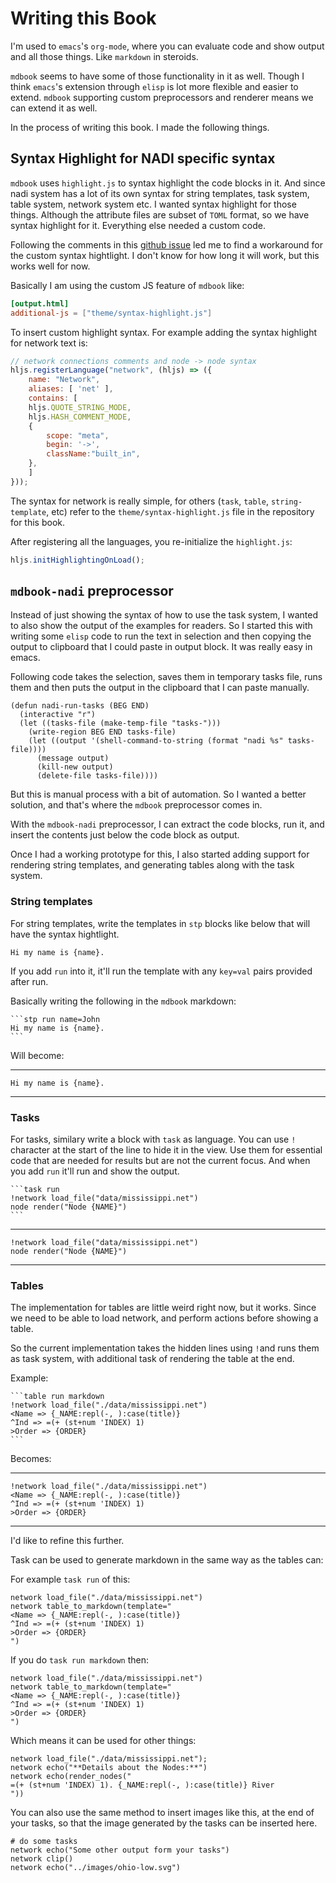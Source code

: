 # Writing this Book

I'm used to `emacs`'s `org-mode`, where you can evaluate code and show
output and all those things. Like `markdown` in steroids.

`mdbook` seems to have some of those functionality in it as
well. Though I think `emacs`'s extension through `elisp` is lot more
flexible and easier to extend. `mdbook` supporting custom
preprocessors and renderer means we can extend it as well.

In the process of writing this book. I made the following things.

## Syntax Highlight for NADI specific syntax

`mdbook` uses `highlight.js` to syntax highlight the code blocks in
it. And since nadi system has a lot of its own syntax for string
templates, task system, table system, network system etc. I wanted
syntax highlight for those things. Although the attribute files are
subset of `TOML` format, so we have syntax highlight for
it. Everything else needed a custom code.

Following the comments in this [github
issue](https://github.com/rust-lang/mdBook/issues/657) led me to find
a workaround for the custom syntax hightlight. I don't know for how
long it will work, but this works well for now.

Basically I am using the custom JS feature of `mdbook` like:

```toml
[output.html]
additional-js = ["theme/syntax-highlight.js"]
```

To insert custom highlight syntax. For example adding the syntax
highlight for network text is:

```js
// network connections comments and node -> node syntax
hljs.registerLanguage("network", (hljs) => ({
    name: "Network",
    aliases: [ 'net' ],
    contains: [
	hljs.QUOTE_STRING_MODE,
	hljs.HASH_COMMENT_MODE,
	{
	    scope: "meta",
	    begin: '->',
	    className:"built_in",
	},
    ]
}));
```

The syntax for network is really simple, for others (`task`, `table`,
`string-template`, etc) refer to the `theme/syntax-highlight.js` file
in the repository for this book.  <!-- TODO add link -->

After registering all the languages, you re-initialize the `highlight.js`:
```js
hljs.initHighlightingOnLoad();
```

## `mdbook-nadi` preprocessor
Instead of just showing the syntax of how to use the task system, I
wanted to also show the output of the examples for readers. So I
started this with writing some `elisp` code to run the text in
selection and then copying the output to clipboard that I could paste
in output block. It was really easy in emacs.

Following code takes the selection, saves them in temporary tasks file, runs them and then puts the output in the clipboard that I can paste manually.
```elisp
(defun nadi-run-tasks (BEG END)
  (interactive "r")
  (let ((tasks-file (make-temp-file "tasks-")))
    (write-region BEG END tasks-file)
    (let ((output '(shell-command-to-string (format "nadi %s" tasks-file))))
	  (message output)
	  (kill-new output)
	  (delete-file tasks-file))))
```

But this is manual process with a bit of automation. So I wanted a
better solution, and that's where the `mdbook` preprocessor comes in.

With the `mdbook-nadi` preprocessor, I can extract the code blocks,
run it, and insert the contents just below the code block as output.

Once I had a working prototype for this, I also started adding support
for rendering string templates, and generating tables along with the
task system.

### String templates
For string templates, write the templates in `stp` blocks like below that will have the syntax hightlight.

```stp
Hi my name is {name}.
```

If you add `run` into it, it'll run the template with any `key=val` pairs provided after run.

Basically writing the following in the `mdbook` markdown:

    ```stp run name=John
    Hi my name is {name}.
    ```

Will become:

---

```stp run name=John
Hi my name is {name}.
```

---

### Tasks
For tasks, similary write a block with `task` as language. You can use
`!` character at the start of the line to hide it in the view. Use
them for essential code that are needed for results but are not the
current focus. And when you add `run` it'll run and show the output.

    ```task run
    !network load_file("data/mississippi.net")
    node render("Node {NAME}")
    ```


---
```task run
!network load_file("data/mississippi.net")
node render("Node {NAME}")
```
---

### Tables
The implementation for tables are little weird right now, but it works. Since we need to be able to load network, and perform actions before showing a table.

So the current implementation takes the hidden lines using `!`and runs them as task system, with additional task of rendering the table at the end.

Example:

    ```table run markdown
    !network load_file("./data/mississippi.net")
    <Name => {_NAME:repl(-, ):case(title)}
    ^Ind => =(+ (st+num 'INDEX) 1)
    >Order => {ORDER}
    ```

Becomes:

---
```table run markdown
!network load_file("./data/mississippi.net")
<Name => {_NAME:repl(-, ):case(title)}
^Ind => =(+ (st+num 'INDEX) 1)
>Order => {ORDER}
```
---


I'd like to refine this further.


Task can be used to generate markdown in the same way as the tables
can:

For example `task run` of this:
```task run
network load_file("./data/mississippi.net")
network table_to_markdown(template="
<Name => {_NAME:repl(-, ):case(title)}
^Ind => =(+ (st+num 'INDEX) 1)
>Order => {ORDER}
")
```

If you do `task run markdown` then:
```task run markdown
network load_file("./data/mississippi.net")
network table_to_markdown(template="
<Name => {_NAME:repl(-, ):case(title)}
^Ind => =(+ (st+num 'INDEX) 1)
>Order => {ORDER}
")
```

Which means it can be used for other things:
```task run markdown
network load_file("./data/mississippi.net");
network echo("**Details about the Nodes:**")
network echo(render_nodes("
=(+ (st+num 'INDEX) 1). {_NAME:repl(-, ):case(title)} River
"))
```

You can also use the same method to insert images like this, at the end of your tasks, so that the image generated by the tasks can be inserted here.
```task run image
# do some tasks
network echo("Some other output form your tasks")
network clip()
network echo("../images/ohio-low.svg")
```
